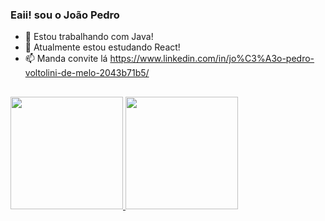 ### Eaii! sou o João Pedro

- 🔭 Estou trabalhando com Java!
- 🌱 Atualmente estou estudando React!
- 📫 Manda convite lá https://www.linkedin.com/in/jo%C3%A3o-pedro-voltolini-de-melo-2043b71b5/

##

<div align="left">
  <a href="https://github.com/joaopedro-melo">
  <img height="180em" src="https://github-readme-stats.vercel.app/api?username=joaopedro-melo&show_icons=true&theme=dark&include_all_commits=true&count_private=true"/>
  <img height="180em" src="https://github-readme-stats.vercel.app/api/top-langs/?username=joaopedro-melo&layout=compact&langs_count=7&theme=dark"/>
</div>
<div style="display: inline_block"><br>
</div>
